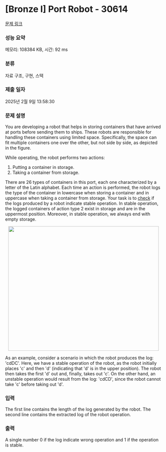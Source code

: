 # [Bronze I] Port Robot - 30614 

[문제 링크](https://www.acmicpc.net/problem/30614) 

### 성능 요약

메모리: 108384 KB, 시간: 92 ms

### 분류

자료 구조, 구현, 스택

### 제출 일자

2025년 2월 9일 13:58:30

### 문제 설명

<p>You are developing a robot that helps in storing containers that have arrived at ports before sending them to ships. These robots are responsible for handling these containers using limited space. Specifically, the space can fit multiple containers one over the other, but not side by side, as depicted in the figure.</p>

<p>While operating, the robot performs two actions:</p>

<ol>
	<li>Putting a container in storage.</li>
	<li>Taking a container from storage.</li>
</ol>

<p>There are 26 types of containers in this port, each one characterized by a letter of the Latin alphabet. Each time an action is performed, the robot logs the type of the container in lowercase when storing a container and in uppercase when taking a container from storage. Your task is to <u>check</u> if the logs produced by a robot indicate stable operation. In stable operation, the logged containers of action type 2 exist in storage and are in the uppermost position. Moreover, in stable operation, we always end with empty storage.</p>

<p style="text-align: center;"><img alt="" src="https://upload.acmicpc.net/0c20ad0e-7ec0-47d4-b76f-1f8732535c06/-/preview/" style="width: 484px; height: 400px;"></p>

<p>As an example, consider a scenario in which the robot produces the log: 'cdDC'. Here, we have a stable operation of the robot, as the robot initially places 'c' and then 'd' (indicating that 'd' is in the upper position). The robot then takes the first 'd' out and, finally, takes out 'c'. On the other hand, an unstable operation would result from the log: 'cdCD', since the robot cannot take 'c' before taking out 'd'.</p>

### 입력 

 <p>The first line contains the length of the log generated by the robot. The second line contains the extracted log of the robot operation.</p>

### 출력 

 <p>A single number 0 if the log indicate wrong operation and 1 if the operation is stable.</p>

